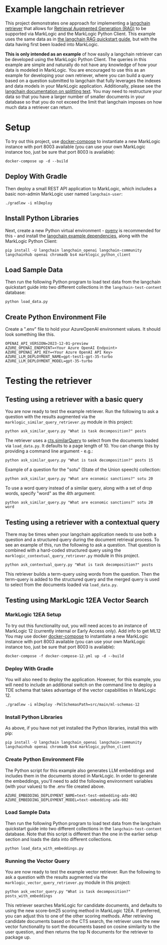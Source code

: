 # Example langchain retriever

This project demonstrates one approach for implementing a 
[langchain retriever](https://python.langchain.com/docs/modules/data_connection/)
that allows for 
[Retrieval Augmented Generation (RAG)](https://python.langchain.com/docs/use_cases/question_answering/)
to be supported via MarkLogic and the MarkLogic Python Client. This example uses the same data as in 
[the langchain RAG quickstart guide](https://python.langchain.com/docs/use_cases/question_answering/quickstart), 
but with the data having first been loaded into MarkLogic.

**This is only intended as an example** of how easily a langchain retriever can be developed
using the MarkLogic Python Client. The queries in this example are simple and naturally 
do not have any knowledge of how your data is modeled in MarkLogic. You are encouraged to use 
this as an example for developing your own retriever, where you can build a query based on a 
question submitted to langchain that fully leverages the indexes and data models in your MarkLogic
application. Additionally, please see the 
[langchain documentation on splitting text](https://python.langchain.com/docs/modules/data_connection/document_transformers/). You may need to restructure your data so that you have a larger number of 
smaller documents in your database so that you do not exceed the limit that langchain imposes on how
much data a retriever can return.

# Setup

To try out this project, use [docker-compose](https://docs.docker.com/compose/) to instantiate a new MarkLogic 
instance with port 8003 available (you can use your own MarkLogic instance too, just be sure that port 8003
is available):

    docker-compose up -d --build

## Deploy With Gradle

Then deploy a small REST API application to MarkLogic, which includes a basic non-admin MarkLogic user 
named `langchain-user`:

    ./gradlew -i mlDeploy

## Install Python Libraries

Next, create a new Python virtual environment - [pyenv](https://github.com/pyenv/pyenv) is recommended for this - 
and install the 
[langchain example dependencies](https://python.langchain.com/docs/use_cases/question_answering/quickstart#dependencies),
along with the MarkLogic Python Client: 

    pip install -U langchain langchain_openai langchain-community langchainhub openai chromadb bs4 marklogic_python_client

## Load Sample Data

Then run the following Python program to load text data from the langchain quickstart guide 
into two different collections in the `langchain-test-content` database:

    python load_data.py

## Create Python Environment File

Create a ".env" file to hold your AzureOpenAI environment values. It should look
something like this.
```
OPENAI_API_VERSION=2023-12-01-preview
AZURE_OPENAI_ENDPOINT=<Your Azure OpenAI Endpoint>
AZURE_OPENAI_API_KEY=<Your Azure OpenAI API Key>
AZURE_LLM_DEPLOYMENT_NAME=gpt-test1-gpt-35-turbo
AZURE_LLM_DEPLOYMENT_MODEL=gpt-35-turbo
```

# Testing the retriever

## Testing using a retriever with a basic query

You are now ready to test the example retriever. Run the following to ask a question
with the results augmented via the `marklogic_similar_query_retriever.py` module in this
project:

    python ask_similar_query.py "What is task decomposition?" posts

The retriever uses a [cts.similarQuery](https://docs.marklogic.com/cts.similarQuery) to
select from the documents loaded via `load_data.py`. It defaults to a page length of 10.
You can change this by providing a command line argument - e.g.:

    python ask_similar_query.py "What is task decomposition?" posts 15

Example of a question for the "sotu" (State of the Union speech) collection:

    python ask_similar_query.py "What are economic sanctions?" sotu 20

To use a word query instead of a similar query, along with a set of drop words, specify
"word" as the 4th argument:

    python ask_similar_query.py "What are economic sanctions?" sotu 20 word

## Testing using a retriever with a contextual query

There may be times when your langchain application needs to use both a question and a
structured query during the document retrieval process. To see an example of this, run
the following to ask a question. That question is combined with a hard-coded structured
query using the `marklogic_contextual_query_retriever.py` module in this project.

    python ask_contextual_query.py "What is task decomposition?" posts

This retriever builds a term-query using words from the question. Then the term-query is
added to the structured query and the merged query is used to select from the documents 
loaded via `load_data.py`.

## Testing using MarkLogic 12EA Vector Search

### MarkLogic 12EA Setup

To try out this functionality out, you will need acces to an instance of MarkLogic 12
(currently internal or Early Access only).
<TODO>Add info to get ML12</TODO>
You may use docker 
[docker-compose](https://docs.docker.com/compose/) to instantiate a new MarkLogic
instance with port 8003 available (you can use your own MarkLogic instance too, just be
sure that port 8003 is available):

    docker-compose -f docker-compose-12.yml up -d --build

### Deploy With Gradle

You will also need to deploy the application. However, for this example, you will need
to include an additional switch on the command line to deploy a TDE schema that takes
advantage of the vector capabilities in MarkLogic 12.

    ./gradlew -i mlDeploy -PmlSchemasPath=src/main/ml-schemas-12

### Install Python Libraries

As above, if you have not yet installed the Python libraries, install this with pip:
```
pip install -U langchain langchain_openai langchain-community langchainhub openai chromadb bs4 marklogic_python_client
```

### Create Python Environment File
The Python script for this example also generates LLM embeddings and includes them in
the documents stored in MarkLogic. In order to generate the embeddings, you'll need to
add the following environment variables (with your values) to the .env file created
above.

```
AZURE_EMBEDDING_DEPLOYMENT_NAME=text-test-embedding-ada-002
AZURE_EMBEDDING_DEPLOYMENT_MODEL=text-embedding-ada-002
```

### Load Sample Data

Then run the following Python program to load text data from the langchain quickstart
guide into two different collections in the `langchain-test-content` database. Note that
this script is different than the one in the earlier setup section and loads the data
into different collections.

```
python load_data_with_embeddings.py
```

### Running the Vector Query

You are now ready to test the example vector retriever. Run the following to ask a
question with the results augmented via the `marklogic_vector_query_retriever.py` module
in this project:

    python ask_vector_query.py "What is task decomposition?" posts_with_embeddings

This retriever searches MarkLogic for candidate documents, and defaults to
using the new score-bm25 scoring method in MarkLogic 12EA. If preferred, you can adjust
this to one of the other scoring methods. After retrieving candidate documents based on
the CTS search, the retriever uses the new vector functionality to sort the documents
based on cosine similarity to the user question, and then returns the top N documents
for the retriever to package up.
